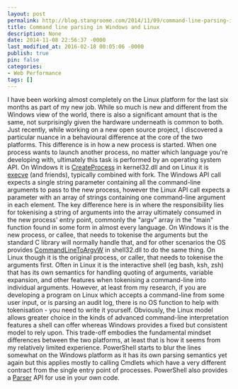 ```yaml
---
layout: post
permalink: http://blog.stangroome.com/2014/11/09/command-line-parsing-in-windows-and-linux/
title: Command line parsing in Windows and Linux
description: None
date: 2014-11-08 22:56:37 -0000
last_modified_at: 2016-02-18 00:05:06 -0000
publish: true
pin: false
categories:
- Web Performance
tags: []
---
```

I have been working almost completely on the Linux platform for the last six months as part of my new job. While so much is new and different from the Windows view of the world, there is also a significant amount that is the same, not surprisingly given the hardware underneath is common to both. Just recently, while working on a new open source project, I discovered a particular nuance in a behavioural difference at the core of the two platforms. This difference is in how a new process is started. When one process wants to launch another process, no matter which language you're developing with, ultimately this task is performed by an operating system API. On Windows it is [CreateProcess](http://msdn.microsoft.com/en-us/library/windows/desktop/ms682425\(v=vs.85\).aspx) in kernel32.dll and on Linux it is [execve](http://linux.die.net/man/2/execve) (and friends), typically combined with fork. The Windows API call expects a single string parameter containing all the command-line arguments to pass to the new process, however the Linux API call expects a parameter with an array of strings containing one command-line argument in each element. The key difference here is in where the responsibility lies for tokenising a string of arguments into the array ultimately consumed in the new process' entry point, commonly the "argv" array in the "main" function found in some form in almost every language. On Windows it is the new process, or callee, that needs to tokenise the arguments but the standard C library will normally handle that, and for other scenarios the OS provides [CommandLineToArgvW](http://msdn.microsoft.com/en-us/library/windows/desktop/bb776391\(v=vs.85\).aspx) in shell32.dll to do the same thing. On Linux though it is the original process, or caller, that needs to tokenise the arguments first. Often in Linux it is the interactive shell (eg bash, ksh, zsh) that has its own semantics for handling quoting of arguments, variable expansion, and other features when tokenising a command-line into individual arguments. However, at least from my research, if you are developing a program on Linux which accepts a command-line from some user input, or is parsing an audit log, there is no OS function to help with tokenisation - you need to write it yourself. Obviously, the Linux model allows greater choice in the kinds of advanced command-line interpretation features a shell can offer whereas Windows provides a fixed but consistent model to rely upon. This trade-off embodies the fundamental mindset differences between the two platforms, at least that is how it seems from my relatively limited experience. PowerShell starts to blur the lines somewhat on the Windows platform as it has its own parsing semantics yet again but this applies mostly to calling Cmdlets which have a very different contract from the single entry point of processes. PowerShell also provides a [Parser](http://msdn.microsoft.com/en-us/library/system.management.automation.language.parser.aspx) API for use in your own code.
